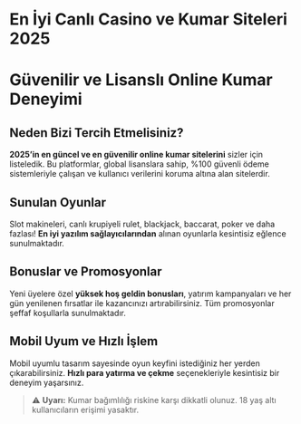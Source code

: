 # En İyi Canlı Casino ve Kumar Siteleri 2025

<h1>Güvenilir ve Lisanslı Online Kumar Deneyimi</h1>

<h2>Neden Bizi Tercih Etmelisiniz?</h2>
<p>
<strong>2025’in en güncel ve en güvenilir online kumar sitelerini</strong> sizler için listeledik. Bu platformlar, global lisanslara sahip, %100 güvenli ödeme sistemleriyle çalışan ve kullanıcı verilerini koruma altına alan sitelerdir.
</p>

<h2>Sunulan Oyunlar</h2>
<p>
Slot makineleri, canlı krupiyeli rulet, blackjack, baccarat, poker ve daha fazlası! <strong>En iyi yazılım sağlayıcılarından</strong> alınan oyunlarla kesintisiz eğlence sunulmaktadır.
</p>

<h2>Bonuslar ve Promosyonlar</h2>
<p>
Yeni üyelere özel <strong>yüksek hoş geldin bonusları</strong>, yatırım kampanyaları ve her gün yenilenen fırsatlar ile kazancınızı artırabilirsiniz. Tüm promosyonlar şeffaf koşullarla sunulmaktadır.
</p>

<h2>Mobil Uyum ve Hızlı İşlem</h2>
<p>
Mobil uyumlu tasarım sayesinde oyun keyfini istediğiniz her yerden çıkarabilirsiniz. <strong>Hızlı para yatırma ve çekme</strong> seçenekleriyle kesintisiz bir deneyim yaşarsınız.
</p>

> ⚠️ <strong>Uyarı:</strong> Kumar bağımlılığı riskine karşı dikkatli olunuz. 18 yaş altı kullanıcıların erişimi yasaktır.
